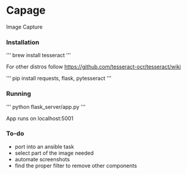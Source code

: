 # Capage
Image Capture

### Installation
'''
  brew install tesseract
'''

For other distros follow https://github.com/tesseract-ocr/tesseract/wiki

'''
  pip install requests, flask, pytesseract
'''

### Running

'''
  python flask_server/app.py
'''

App runs on localhost:5001


### To-do

* port into an ansible task
* select part of the image needed
* automate screenshots
* find the proper filter to remove other components
